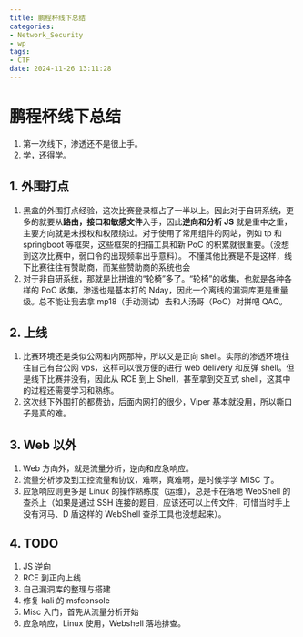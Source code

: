 ```yaml
---
title: 鹏程杯线下总结
categories:
- Network_Security
- wp
tags:
- CTF
date: 2024-11-26 13:11:28
---
```


# 鹏程杯线下总结

1. 第一次线下，渗透还不是很上手。
2. 学，还得学。

## 1. 外围打点

1. 黑盒的外围打点经验，这次比赛登录框占了一半以上。因此对于自研系统，更多的就要从**路由，接口和敏感文件**入手，因此**逆向和分析 JS** 就是重中之重，主要方向就是未授权和权限绕过。对于使用了常用组件的网站，例如 tp 和 springboot 等框架，这些框架的扫描工具和新 PoC 的积累就很重要。（没想到这次比赛中，弱口令的出现频率出乎意料）。
    不懂其他比赛是不是这样，线下比赛往往有赞助商，而某些赞助商的系统也会
2. 对于非自研系统，那就是比拼谁的“轮椅”多了。“轮椅”的收集，也就是各种各样的 PoC 收集，渗透也是基本打的 Nday，因此一个离线的漏洞库更是重量级。总不能让我去拿 mp18（手动测试）去和人汤哥（PoC）对拼吧 QAQ。

## 2. 上线

1. 比赛环境还是类似公网和内网那种，所以又是正向 shell。实际的渗透环境往往自己有台公网 vps，这样可以很方便的进行 web delivery 和反弹 shell。但是线下比赛并没有，因此从 RCE 到上 Shell，甚至拿到交互式 shell，这其中的过程还需要学习和熟练。
2. 这次线下外围打的都费劲，后面内网打的很少，Viper 基本就没用，所以嘶口子是真的难。

## 3. Web 以外

1. Web 方向外，就是流量分析，逆向和应急响应。
2. 流量分析涉及到工控流量和协议，难啊，真难啊，是时候学学 MISC 了。
3. 应急响应则更多是 Linux 的操作熟练度（运维），总是卡在落地 WebShell 的查杀上（如果是通过 SSH 连接的题目，应该还可以上传文件，可惜当时手上没有河马、D 盾这样的 WebShell 查杀工具也没想起来）。

## 4. TODO

1. JS 逆向
2. RCE 到正向上线
3. 自己漏洞库的整理与搭建
4. 修复 kali 的 msfconsole
5. Misc 入门，首先从流量分析开始
6. 应急响应，Linux 使用，Webshell 落地排查。
